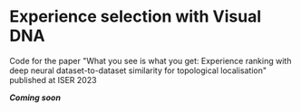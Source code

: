 # Experience selection with Visual DNA

Code for the paper "What you see is what you get: Experience ranking with deep neural dataset-to-dataset similarity for topological localisation" published at ISER 2023

***Coming soon***
